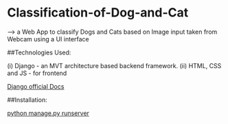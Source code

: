 # Classification-of-Dog-and-Cat

--> a Web App to classify Dogs and Cats based on Image input taken from Webcam using a UI interface

##Technologies Used:

(i) Django - an MVT architecture based backend framework.
(ii) HTML, CSS and JS - for frontend

[Django official Docs](https://www.djangoproject.com/)

##Installation:

[python manage.py runserver](https://docs.djangoproject.com/en/3.2/ref/django-admin/)
